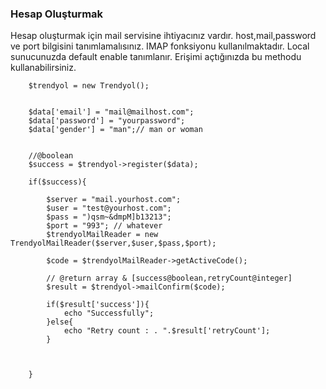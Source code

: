 ### Hesap Oluşturmak
Hesap oluşturmak için mail servisine ihtiyacınız vardır. host,mail,password ve port bilgisini tanımlamalısınız. IMAP fonksiyonu kullanılmaktadır. Local sunucunuzda default enable tanımlanır. Erişimi açtığınızda bu methodu kullanabilirsiniz.

       
        $trendyol = new Trendyol();


        $data['email'] = "mail@mailhost.com";
        $data['password'] = "yourpassword";
        $data['gender'] = "man";// man or woman


        //@boolean
        $success = $trendyol->register($data);

        if($success){

            $server = "mail.yourhost.com";
            $user = "test@yourhost.com";
            $pass = ")qsm~&dmpM]b13213";
            $port = "993"; // whatever
            $trendyolMailReader = new TrendyolMailReader($server,$user,$pass,$port);
            
            $code = $trendyolMailReader->getActiveCode();
            
            // @return array & [success@boolean,retryCount@integer]
            $result = $trendyol->mailConfirm($code);

            if($result['success']){
                echo "Successfully";
            }else{
                echo "Retry count : . ".$result['retryCount'];
            }



        }
